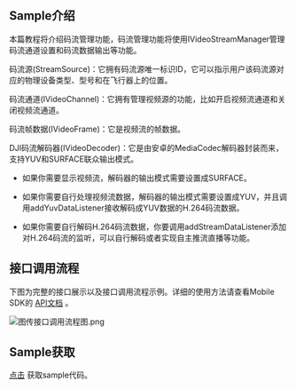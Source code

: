 ## Sample介绍

本篇教程将介绍码流管理功能，码流管理功能将使用IVideoStreamManager管理码流通道设置和码流数据输出等功能。

码流源(StreamSource)：它拥有码流源唯一标识ID，它可以指示用户该码流源对应的物理设备类型、型号和在飞行器上的位置。

码流通道(IVideoChannel)：它拥有管理视频源的功能，比如开启视频流通道和关闭视频流通道。

码流帧数据(IVideoFrame)：它是视频流的帧数据。

DJI码流解码器(IVideoDecoder)：它是由安卓的MediaCodec解码器封装而来，支持YUV和SURFACE联众输出模式。

* 如果你需要显示视频流，解码器的输出模式需要设置成SURFACE。

* 如果你需要自行处理视频流数据，解码器的输出模式需要设置成YUV，并且调用addYuvDataListener接收解码成YUV数据的H.264码流数据。

* 如果你需要自行解码H.264码流数据，你要调用addStreamDataListener添加对H.264码流的监听，可以自行解码或者实现自主推流直播等功能。

## 接口调用流程

下图为完整的接口展示以及接口调用流程示例。详细的使用方法请查看Mobile SDK的 [API文档](https://developer.dji.com/cn/api-reference-v5/android-api/Components/IMediaDataCenter/IMediaDataCenter.html) 。

![图传接口调用流程图.png](https://terra-1-g.djicdn.com/84f990b0bbd145e6a3930de0c55d3b2b/admin/doc/4214f2ce-6f89-4eb6-9973-8279f146caf8.png)

## Sample获取

 [点击](https://github.com/dji-sdk/Mobile-SDK-Android-V5) 获取sample代码。
